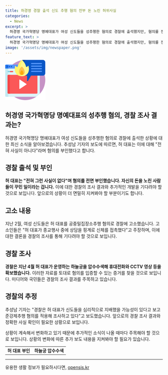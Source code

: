 ```yaml
---
title: 허경영 경찰 출석 신도 추행 혐의 전부 돈 노린 허위사실
categories:
  - News
excerpt: >
  허경영 국가혁명당 명예대표가 여성 신도들을 성추행한 혐의로 경찰에 출석했지만, 혐의를 전면 부인했습니다. 허 대표는 이를 모두 돈을 요구하는 사람들의 꾸민 일이라고 주장했습니다. 지난 2월 고소된 여성 신도들은 허 대표가 종교행사 중에 신체를 접촉했다고 주장하며, 경찰은 이를 심리적으로 지배한 준강제추행 혐의로 조사 중입니다.
feature_text: >
  허경영 국가혁명당 명예대표가 여성 신도들을 성추행한 혐의로 경찰에 출석했지만, 혐의를 전면 부인했습니다. 허 대표는 이를 모두 돈을 요구하는 사람들의 꾸민 일이라고 주장했습니다. 지난 2월 고소된 여성 신도들은 허 대표가 종교행사 중에 신체를 접촉했다고 주장하며, 경찰은 이를 심리적으로 지배한 준강제추행 혐의로 조사 중입니다.
image: '/assets/img/newspaper.png'
---
```


<p><img src="/assets/img/news.png" alt="rentncar 속보" /></p>

<h2>허경영 국가혁명당 명예대표의 성추행 혐의, 경찰 조사 결과는?</h2>

<p data-ke-size="size16">허경영 국가혁명당 명예대표가 여성 신도들을 성추행한 혐의로 경찰에 출석한 상황에 대한 최신 소식을 알아보겠습니다. 추성남 기자의 보도에 따르면, 허 대표는 이에 대해 "전혀 사실이 아니다"라며 혐의를 부인했다고 합니다.</p>

<h2 data-ke-size="size26">경찰 출석 및 부인</h2>

<p data-ke-size="size16"><b>허 대표는 "전혀 그런 사실이 없다"며 혐의를 전면 부인했습니다. 자신의 돈을 노린 사람들이 꾸민 일이라는 겁니다.</b> 이에 대한 경찰의 조사 결과와 추가적인 개발을 기다려야 할 것으로 보입니다. 앞으로의 상황이 더 면밀히 지켜봐야 할 부분이기도 합니다.</p>

<h2 data-ke-size="size26">고소 내용</h2>

<p data-ke-size="size16">지난 2월, 여성 신도들은 허 대표를 공중밀집장소추행 혐의로 경찰에 고소했습니다. 고소인들은 "허 대표가 종교행사 중에 상담을 핑계로 신체를 접촉했다"고 주장하며, 이에 대한 결론을 경찰의 조사를 통해 기다려야 할 것으로 보입니다.</p>

<h2 data-ke-size="size26">경찰 조사</h2>

<p data-ke-size="size16"><b>경찰은 지난 4월 허 대표가 운영하는 하늘궁을 압수수색해 휴대전화와 CCTV 영상 등을 확보했습니다.</b> 이러한 자료를 토대로 혐의를 입증할 수 있는 증거를 찾을 것으로 보입니다. 미디어와 국민들은 경찰의 조사 결과를 주목하고 있습니다.</p>

<h2 data-ke-size="size26">경찰의 추정</h2>

<p data-ke-size="size16">추성남 기자는 "경찰은 허 대표가 신도들을 심리적으로 지배했을 가능성이 있다고 보고 준강제추행 혐의를 적용해 조사하고 있다"고 보도했습니다. 앞으로의 경찰 조사 결과와 정확한 사실 확인이 필요한 상황으로 보입니다.</p>

<p data-ke-size="size16">상황이 계속해서 변화하고 있기 때문에 추가적인 소식이 나올 때마다 주목해야 할 것으로 보입니다. 상황의 변화에 따른 추가 보도 내용을 지켜봐야 할 필요가 있습니다.</p>

<table>
    <tr>
        <td style="text-align: center; height: 17px;"><b>허 대표 부인</b></td>
        <td style="text-align: center; height: 17px;"><b>하늘궁 압수수색</b></td>
    </tr>
</table>

<p><hr></p>
유용한 생활 정보가 필요하시다면, <a href="https://opensis.kr" rel="dofollow">opensis.kr</a>


